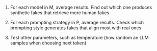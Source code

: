 1. For each model in M, average results. Find out which one produces synthetic fakes that retrieve more human fakes

2. For each prompting strategy in P, average results. Check which prompting style generates fakes that align most with real ones 

3. Test other parameters, such as temperature (how random an LLM samples when choosing next token)